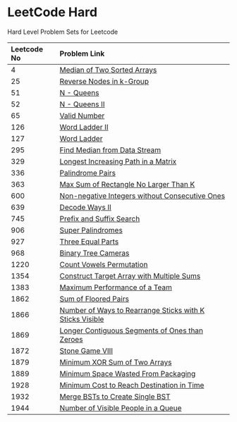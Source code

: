# LeetCode Hard

Hard Level Problem Sets for Leetcode

| Leetcode No | Problem Link |
| :--- | :--- |
| 4 | [Median of Two Sorted Arrays](leetcode-4-median-of-two-sorted-arrays.md) |
| 25 | [Reverse Nodes in k-Group](leetcode-25-reverse-nodes-in-k-group.md) |
| 51 | [N - Queens](leetcode-51-n-queens.md) |
| 52 | [N - Queens II](leetcode-52-n-queens-ii.md) |
| 65 | [Valid Number](leetcode-65-valid-number.md) |
| 126 | [Word Ladder II](leetcode-126-word-ladder-ii.md) |
| 127 | [Word Ladder](leetcode-127-word-ladder.md) |
| 295 | [Find Median from Data Stream](leetcode-295-find-median-from-data-stream.md) |
| 329 | [Longest Increasing Path in a Matrix](leetcode-329-longest-increasing-path-in-a-matrix.md) |
| 336 | [Palindrome Pairs](leetcode-336-palindrome-pairs.md) |
| 363 | [Max Sum of Rectangle No Larger Than K](leetcode-363-max-sum-of-rectangle-no-larger-than-k.md) |
| 600 | [Non-negative Integers without Consecutive Ones](leetcode-600-non-negative-integers-without-consecutive-ones.md) |
| 639 | [Decode Ways II](leetcode-639-decode-ways-ii.md) |
| 745 | [Prefix and Suffix Search](leetcode-745-prefix-and-suffix-search.md) |
| 906 | [Super Palindromes](leetcode-906-super-palindromes.md) |
| 927 | [Three Equal Parts](leetcode-927-three-equal-parts.md) |
| 968 | [Binary Tree Cameras](leetcode-968-binary-tree-cameras.md) |
| 1220 | [Count Vowels Permutation](leetcode-1220-count-vowels-permutation.md) |
| 1354 | [Construct Target Array with Multiple Sums](leetcode-1354-construct-target-array-with-multiple-sums.md) |
| 1383 | [Maximum Performance of a Team](leetcode-1383-maximum-performance-of-a-team.md) |
| 1862 | [Sum of Floored Pairs](leetcode-1862-sum-of-floored-pairs.md) |
| 1866 | [Number of Ways to Rearrange Sticks with K Sticks Visible](leetcode-1866-number-of-ways-to-rearrange-sticks-with-k-sticks-visible.md) |
| 1869 | [Longer Contiguous Segments of Ones than Zeroes](leetcode-1869-longer-contiguous-segments-of-ones-than-zeros.md) |
| 1872 | [Stone Game VIII](leetcode-1872-stone-game-viii.md) |
| 1879 | [Minimum XOR Sum of Two Arrays](leetcode-1879-minimum-xor-sum-of-two-arrays.md) |
| 1889 | [Minimum Space Wasted From Packaging](leetcode-1889-minimum-space-wasted-from-packaging.md) |
| 1928 | [Minimum Cost to Reach Destination in Time](leetcode-1928-minimum-cost-to-reach-destination-in-time.md) |
| 1932 | [Merge BSTs to Create Single BST](leetcode-1932-merge-bsts-to-create-single-bst.md) |
| 1944 | [Number of Visible People in a Queue](leetcode-1944-number-of-visible-people-in-a-queue.md) |

